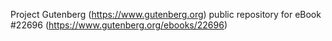 Project Gutenberg (https://www.gutenberg.org) public repository for eBook #22696 (https://www.gutenberg.org/ebooks/22696)
